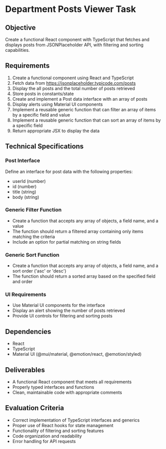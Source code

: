 # Department Posts Viewer Task

## Objective

Create a functional React component with TypeScript that fetches and displays posts from JSONPlaceholder API, with filtering and sorting capabilities.

## Requirements

1.  Create a functional component using React and TypeScript
2.  Fetch data from  https://jsonplaceholder.typicode.com/posts
3.  Display the all posts and the total number of posts retrieved
4.  Store posts in constants/state
5.  Create and implement a Post data interface with an array of posts
6.  Display alerts using Material UI components
7.  Implement a reusable generic function that can filter an array of items by a specific field and value
8.  Implement a reusable generic function that can sort an array of items by a specific field
9.  Return appropriate JSX to display the data

## Technical Specifications

### Post Interface

Define an interface for post data with the following properties:

-   userId (number)
-   id (number)
-   title (string)
-   body (string)

### Generic Filter Function

-   Create a function that accepts any array of objects, a field name, and a value
-   The function should return a filtered array containing only items matching the criteria
-   Include an option for partial matching on string fields

### Generic Sort Function

-   Create a function that accepts any array of objects, a field name, and a sort order ('asc' or 'desc')
-   The function should return a sorted array based on the specified field and order

### UI Requirements

-   Use Material UI components for the interface
-   Display an alert showing the number of posts retrieved
-   Provide UI controls for filtering and sorting posts

## Dependencies

-   React
-   TypeScript
-   Material UI (@mui/material, @emotion/react, @emotion/styled)

## Deliverables

-   A functional React component that meets all requirements
-   Properly typed interfaces and functions
-   Clean, maintainable code with appropriate comments

## Evaluation Criteria

-   Correct implementation of TypeScript interfaces and generics
-   Proper use of React hooks for state management
-   Functionality of filtering and sorting features
-   Code organization and readability
-   Error handling for API requests
